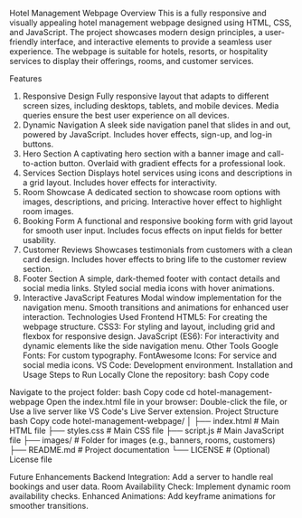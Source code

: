 Hotel Management Webpage
Overview
This is a fully responsive and visually appealing hotel management webpage designed using HTML, CSS, and JavaScript. The project showcases modern design principles, a user-friendly interface, and interactive elements to provide a seamless user experience. The webpage is suitable for hotels, resorts, or hospitality services to display their offerings, rooms, and customer services.

Features
1. Responsive Design
Fully responsive layout that adapts to different screen sizes, including desktops, tablets, and mobile devices.
Media queries ensure the best user experience on all devices.
2. Dynamic Navigation
A sleek side navigation panel that slides in and out, powered by JavaScript.
Includes hover effects, sign-up, and log-in buttons.
3. Hero Section
A captivating hero section with a banner image and call-to-action button.
Overlaid with gradient effects for a professional look.
4. Services Section
Displays hotel services using icons and descriptions in a grid layout.
Includes hover effects for interactivity.
5. Room Showcase
A dedicated section to showcase room options with images, descriptions, and pricing.
Interactive hover effect to highlight room images.
6. Booking Form
A functional and responsive booking form with grid layout for smooth user input.
Includes focus effects on input fields for better usability.
7. Customer Reviews
Showcases testimonials from customers with a clean card design.
Includes hover effects to bring life to the customer review section.
8. Footer Section
A simple, dark-themed footer with contact details and social media links.
Styled social media icons with hover animations.
9. Interactive JavaScript Features
Modal window implementation for the navigation menu.
Smooth transitions and animations for enhanced user interaction.
Technologies Used
Frontend
HTML5: For creating the webpage structure.
CSS3: For styling and layout, including grid and flexbox for responsive design.
JavaScript (ES6): For interactivity and dynamic elements like the side navigation menu.
Other Tools
Google Fonts: For custom typography.
FontAwesome Icons: For service and social media icons.
VS Code: Development environment.
Installation and Usage
Steps to Run Locally
Clone the repository:
bash
Copy code

Navigate to the project folder:
bash
Copy code
cd hotel-management-webpage
Open the index.html file in your browser:
Double-click the file, or
Use a live server like VS Code's Live Server extension.
Project Structure
bash
Copy code
hotel-management-webpage/
│
├── index.html         # Main HTML file
├── styles.css         # Main CSS file
├── script.js          # Main JavaScript file
├── images/            # Folder for images (e.g., banners, rooms, customers)
├── README.md          # Project documentation
└── LICENSE            # (Optional) License file

Future Enhancements
Backend Integration: Add a server to handle real bookings and user data.
Room Availability Check: Implement dynamic room availability checks.
Enhanced Animations: Add keyframe animations for smoother transitions.


